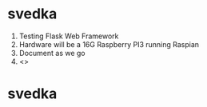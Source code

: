 # svedka

1. Testing Flask Web Framework
2. Hardware will be a 16G Raspberry PI3 running Raspian
3. Document as we go
4. <>




# svedka

